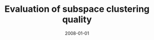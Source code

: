 ---
# Documentation: https://wowchemy.com/docs/managing-content/

title: Evaluation of subspace clustering quality
subtitle: ''
summary: ''
authors:
- markowska-kaczmar
- Arletta Hurej
tags: []
categories: []
date: '2008-01-01'
lastmod: 2022-10-07T04:57:29Z
featured: false
draft: false

# Featured image
# To use, add an image named `featured.jpg/png` to your page's folder.
# Focal points: Smart, Center, TopLeft, Top, TopRight, Left, Right, BottomLeft, Bottom, BottomRight.
image:
  caption: ''
  focal_point: ''
  preview_only: false

# Projects (optional).
#   Associate this post with one or more of your projects.
#   Simply enter your project's folder or file name without extension.
#   E.g. `projects = ["internal-project"]` references `content/project/deep-learning/index.md`.
#   Otherwise, set `projects = []`.
projects: []
publishDate: '2022-10-07T04:57:28.109675Z'
publication_types:
- '2'
abstract: ''
publication: '*Lecture Notes in Computer Science. Lecture Notes in Artificial Intelligence*'
doi: 10.1007/978-3-540-87656-4_50
---